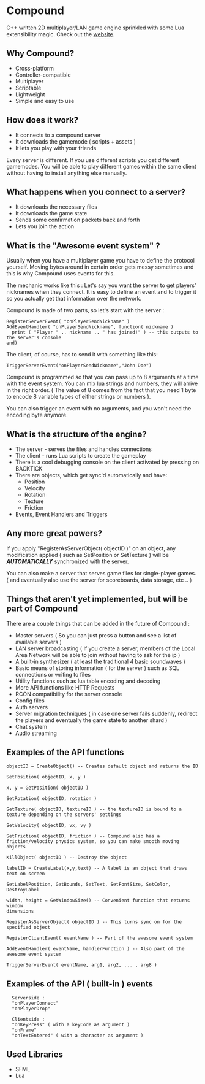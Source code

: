 # Compound
C++ written 2D multiplayer/LAN game engine sprinkled with some Lua extensibility magic. Check out the [website](http://compoundgame.000webhostapp.com/).

## Why Compound?
- Cross-platform
- Controller-compatible
- Multiplayer
- Scriptable
- Lightweight
- Simple and easy to use

## How does it work?
- It connects to a compound server
- It downloads the gamemode ( scripts + assets )
- It lets you play with your friends

Every server is different. If you use different scripts you get different gamemodes. You will be able to play different games within the same client without having to install anything else manually.

## What happens when you connect to a server?
- It downloads the necessary files
- It downloads the game state
- Sends some confirmation packets back and forth
- Lets you join the action

## What is the "Awesome event system" ?
Usually when you have a multiplayer game you have to define the protocol yourself. Moving bytes around in certain order gets messy sometimes and this is why Compound uses events for this.

The mechanic works like this : Let's say you want the server to get players' nicknames when they connect. It is easy to define an event and to trigger it so you actually get that information over the network.

Compound is made of two parts, so let's start with the server :

```
RegisterServerEvent( "onPlayerSendNickname" )
AddEventHandler( "onPlayerSendNickname", function( nickname )
  print ( "Player " .. nickname .. " has joined!" ) -- this outputs to the server's console
end)
```
The client, of course, has to send it with something like this:
```
TriggerServerEvent("onPlayerSendNickname","John Doe")
```
Compound is programmed so that you can pass up to 8 arguments at a time with the event system. You can mix lua strings and numbers, they will arrive in the right order. ( The value of 8 comes from the fact that you need 1 byte to encode 8 variable types of either strings or numbers ).

You can also trigger an event with no arguments, and you won't need the encoding byte anymore.

## What is the structure of the engine?
- The server - serves the files and handles connections
- The client - runs Lua scripts to create the gameplay
- There is a cool debugging console on the client activated by pressing on BACKTICK
- There are objects, which get sync'd automatically and have:
  - Position
  - Velocity
  - Rotation
  - Texture
  - Friction
- Events, Event Handlers and Triggers

## Any more great powers?
If you apply "RegisterAsServerObject( objectID )" on an object, any modification applied ( such as SetPosition or SetTexture ) will be _**AUTOMATICALLY**_ synchronized with the server.

You can also make a server that serves game files for single-player games. ( and eventually also use the server for scoreboards, data storage, etc .. )

## Things that aren't yet implemented, but will be part of Compound
There are a couple things that can be added in the future of Compound :
- Master servers ( So you can just press a button and see a list of available servers )
- LAN server broadcasting ( If you create a server, members of the Local Area Network will be able to join without having to ask for the ip )
- A built-in synthesizer ( at least the traditional 4 basic soundwaves )
- Basic means of storing information ( for the server ) such as SQL connections or writing to files
- Utility functions such as lua table encoding and decoding
- More API functions like HTTP Requests
- RCON compatibility for the server console
- Config files
- Auth servers
- Server migration techniques ( in case one server fails suddenly, redirect the players and eventually the game state to another shard )
- Chat system
- Audio streaming

## Examples of the API functions
```
objectID = CreateObject() -- Creates default object and returns the ID

SetPosition( objectID, x, y )

x, y = GetPosition( objectID )

SetRotation( objectID, rotation )

SetTexture( objectID, textureID ) -- the textureID is bound to a texture depending on the servers' settings

SetVelocity( objectID, vx, vy )

SetFriction( objectID, friction ) -- Compound also has a friction/velocity physics system, so you can make smooth moving objects

KillObject( objectID ) -- Destroy the object

labelID = CreateLabel(x,y,text) -- A label is an object that draws text on screen

SetLabelPosition, GetBounds, SetText, SetFontSize, SetColor, DestroyLabel

width, height = GetWindowSize() -- Convenient function that returns window
dimensions

RegisterAsServerObject( objectID ) -- This turns sync on for the specified object

RegisterClientEvent( eventName ) -- Part of the awesome event system

AddEventHandler( eventName, handlerFunction ) -- Also part of the awesome event system

TriggerServerEvent( eventName, arg1, arg2, ... , arg8 )
```

## Examples of the API ( built-in ) events
```
  Serverside :
  "onPlayerConnect"
  "onPlayerDrop"

  Clientside :
  "onKeyPress" ( with a keyCode as argument )
  "onFrame"
  "onTextEntered" ( with a character as argument )
```
## Used Libraries
 + SFML
 + Lua
